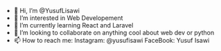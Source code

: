 - 👋 Hi, I’m @YusufLisawi
- 👀 I’m interested in Web Developement 
- 🌱 I’m currently learning React and Laravel
- 💞️ I’m looking to collaborate on anything cool about web dev or python
- 📫 How to reach me: 
            Instagram: @yusufisawi
            FaceBook: Yusuf Isawi

<!---
YusufLisawi/YusufLisawi is a ✨ special ✨ repository because its `README.md` (this file) appears on your GitHub profile.
You can click the Preview link to take a look at your changes.
--->
